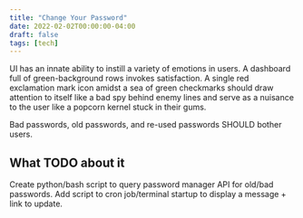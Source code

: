 ```yaml
---
title: "Change Your Password"
date: 2022-02-02T00:00:00-04:00
draft: false
tags: [tech]
---
```


UI has an innate ability to instill a variety of emotions in users. A dashboard
full of green-background rows invokes satisfaction. A single red exclamation
mark icon amidst a sea of green checkmarks should draw attention to itself like
a bad spy behind enemy lines and serve as a nuisance to the user like a popcorn
kernel stuck in their gums.

Bad passwords, old passwords, and re-used passwords SHOULD bother users.

## What TODO about it

Create python/bash script to query password manager API for old/bad passwords.
Add script to cron job/terminal startup to display a message + link to update.
